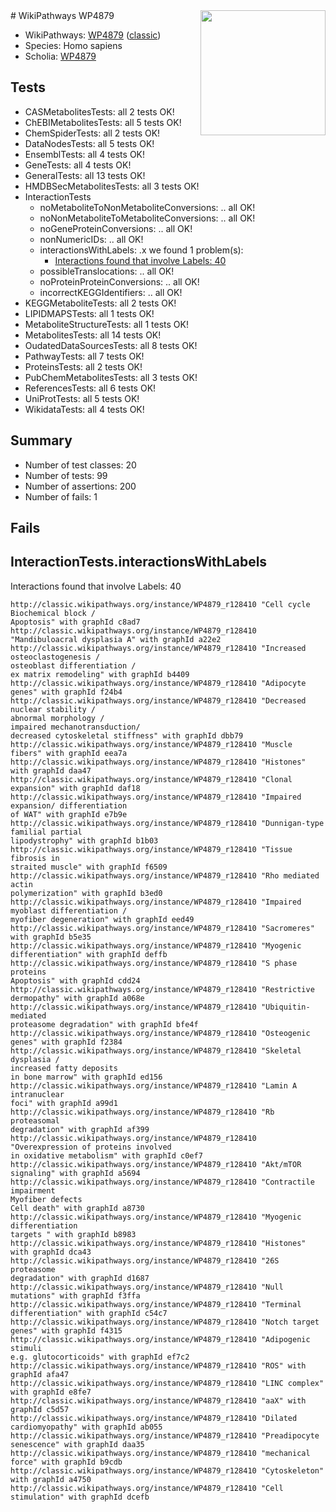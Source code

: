 <img style="float: right; width: 200px" src="https://upload.wikimedia.org/wikipedia/commons/thumb/8/83/Wplogo_with_text_500.png/640px-Wplogo_with_text_500.png" />
# WikiPathways WP4879

* WikiPathways: [WP4879](https://wikipathways.org/pathways/WP4879) ([classic](https://classic.wikipathways.org/instance/WP4879))
* Species: Homo sapiens
* Scholia: [WP4879](https://scholia.toolforge.org/wikipathways/WP4879)
## Tests
* CASMetabolitesTests: all 2 tests OK!
* ChEBIMetabolitesTests: all 5 tests OK!
* ChemSpiderTests: all 2 tests OK!
* DataNodesTests: all 5 tests OK!
* EnsemblTests: all 4 tests OK!
* GeneTests: all 4 tests OK!
* GeneralTests: all 13 tests OK!
* HMDBSecMetabolitesTests: all 3 tests OK!
* InteractionTests
    * noMetaboliteToNonMetaboliteConversions: .. all OK!
    * noNonMetaboliteToMetaboliteConversions: .. all OK!
    * noGeneProteinConversions: .. all OK!
    * nonNumericIDs: .. all OK!
    * interactionsWithLabels: .x we found 1 problem(s):
        * [Interactions found that involve Labels: 40](#fe97a915)
    * possibleTranslocations: .. all OK!
    * noProteinProteinConversions: .. all OK!
    * incorrectKEGGIdentifiers: .. all OK!
* KEGGMetaboliteTests: all 2 tests OK!
* LIPIDMAPSTests: all 1 tests OK!
* MetaboliteStructureTests: all 1 tests OK!
* MetabolitesTests: all 14 tests OK!
* OudatedDataSourcesTests: all 8 tests OK!
* PathwayTests: all 7 tests OK!
* ProteinsTests: all 2 tests OK!
* PubChemMetabolitesTests: all 3 tests OK!
* ReferencesTests: all 6 tests OK!
* UniProtTests: all 5 tests OK!
* WikidataTests: all 4 tests OK!


## Summary

* Number of test classes: 20
* Number of tests: 99
* Number of assertions: 200
* Number of fails: 1

## Fails

<a name="fe97a915" />

## InteractionTests.interactionsWithLabels

Interactions found that involve Labels: 40
```
http://classic.wikipathways.org/instance/WP4879_r128410 "Cell cycle 
Biochemical block / 
Apoptosis" with graphId c8ad7
http://classic.wikipathways.org/instance/WP4879_r128410 "Mandibuloacral dysplasia A" with graphId a22e2
http://classic.wikipathways.org/instance/WP4879_r128410 "Increased osteoclastogenesis /
osteoblast differentiation / 
ex matrix remodeling" with graphId b4409
http://classic.wikipathways.org/instance/WP4879_r128410 "Adipocyte genes" with graphId f24b4
http://classic.wikipathways.org/instance/WP4879_r128410 "Decreased nuclear stability / 
abnormal morphology /
impaired mechanotransduction/
decreased cytoskeletal stiffness" with graphId dbb79
http://classic.wikipathways.org/instance/WP4879_r128410 "Muscle fibers" with graphId eea7a
http://classic.wikipathways.org/instance/WP4879_r128410 "Histones" with graphId daa47
http://classic.wikipathways.org/instance/WP4879_r128410 "Clonal expansion" with graphId daf18
http://classic.wikipathways.org/instance/WP4879_r128410 "Impaired expansion/ differentiation
of WAT" with graphId e7b9e
http://classic.wikipathways.org/instance/WP4879_r128410 "Dunnigan-type familial partial 
lipodystrophy" with graphId b1b03
http://classic.wikipathways.org/instance/WP4879_r128410 "Tissue fibrosis in 
straited muscle" with graphId f6509
http://classic.wikipathways.org/instance/WP4879_r128410 "Rho mediated actin 
polymerization" with graphId b3ed0
http://classic.wikipathways.org/instance/WP4879_r128410 "Impaired myoblast differentiation /
myofiber degeneration" with graphId eed49
http://classic.wikipathways.org/instance/WP4879_r128410 "Sacromeres" with graphId b5e35
http://classic.wikipathways.org/instance/WP4879_r128410 "Myogenic differentiation" with graphId deffb
http://classic.wikipathways.org/instance/WP4879_r128410 "S phase proteins 
Apoptosis" with graphId cdd24
http://classic.wikipathways.org/instance/WP4879_r128410 "Restrictive dermopathy" with graphId a068e
http://classic.wikipathways.org/instance/WP4879_r128410 "Ubiquitin-mediated
proteasome degradation" with graphId bfe4f
http://classic.wikipathways.org/instance/WP4879_r128410 "Osteogenic genes" with graphId f2384
http://classic.wikipathways.org/instance/WP4879_r128410 "Skeletal dysplasia / 
increased fatty deposits 
in bone marrow" with graphId ed156
http://classic.wikipathways.org/instance/WP4879_r128410 "Lamin A intranuclear 
foci" with graphId a99d1
http://classic.wikipathways.org/instance/WP4879_r128410 "Rb proteasomal 
degradation" with graphId af399
http://classic.wikipathways.org/instance/WP4879_r128410 "Overexpression of proteins involved 
in oxidative metabolism" with graphId c0ef7
http://classic.wikipathways.org/instance/WP4879_r128410 "Akt/mTOR signaling" with graphId a5694
http://classic.wikipathways.org/instance/WP4879_r128410 "Contractile impairment
Myofiber defects
Cell death" with graphId a8730
http://classic.wikipathways.org/instance/WP4879_r128410 "Myogenic differentiation
targets " with graphId b8983
http://classic.wikipathways.org/instance/WP4879_r128410 "Histones" with graphId dca43
http://classic.wikipathways.org/instance/WP4879_r128410 "26S proteasome 
degradation" with graphId d1687
http://classic.wikipathways.org/instance/WP4879_r128410 "Null mutations" with graphId f3ffa
http://classic.wikipathways.org/instance/WP4879_r128410 "Terminal differentiation" with graphId c54c7
http://classic.wikipathways.org/instance/WP4879_r128410 "Notch target genes" with graphId f4315
http://classic.wikipathways.org/instance/WP4879_r128410 "Adipogenic stimuli
e.g. glutocorticoids" with graphId ef7c2
http://classic.wikipathways.org/instance/WP4879_r128410 "ROS" with graphId afa47
http://classic.wikipathways.org/instance/WP4879_r128410 "LINC complex" with graphId e8fe7
http://classic.wikipathways.org/instance/WP4879_r128410 "aaX" with graphId c5d57
http://classic.wikipathways.org/instance/WP4879_r128410 "Dilated cardiomyopathy" with graphId ab055
http://classic.wikipathways.org/instance/WP4879_r128410 "Preadipocyte senescence" with graphId daa35
http://classic.wikipathways.org/instance/WP4879_r128410 "mechanical force" with graphId b9cdb
http://classic.wikipathways.org/instance/WP4879_r128410 "Cytoskeleton" with graphId a4750
http://classic.wikipathways.org/instance/WP4879_r128410 "Cell stimulation" with graphId dcefb
```

